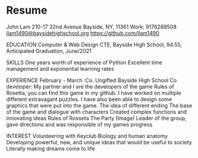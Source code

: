 # Resume

John Lam
210-17 32nd Avenue Bayside, NY, 11361				          Work: 9176288508
jlam1490@baysidehighschool.org                     https://github.com/jlam1490

EDUCATION
Computer & Web Design CTE, Bayside High School, 94.55, Anticipated Graduation,
June/2021

SKILLS
One years worth of experience of Python
Excellent time management and exponential learning rates

EXPERIENCE
February - March :Co. Ungifted						       Bayside High School
Co developer: My partner and I are the developers of the game Rules of Rosetta, you can find this game in my github. I have worked on multiple different extravagant puzzles. I have also been able to design some graphics that were put into the game. 
The idea of different ending 
The base of the game and dialogue with characters
Created complex functions and innovating ideas
Rules of Rosseta
The Party (Image)
Leader of the group, gave directions and was responsible of my games progress



INTEREST
Volunteering with Keyclub
Biology and human anatomy
Developing powerful, new, and unique ideas that would be useful to society 
Literally making dreams come to life 
